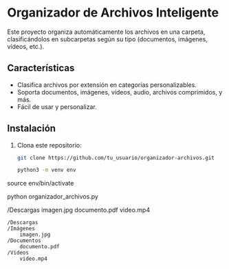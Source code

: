 # Organizador de Archivos Inteligente

Este proyecto organiza automáticamente los archivos en una carpeta, clasificándolos en subcarpetas según su tipo (documentos, imágenes, vídeos, etc.).

## Características
- Clasifica archivos por extensión en categorías personalizables.
- Soporta documentos, imágenes, vídeos, audio, archivos comprimidos, y más.
- Fácil de usar y personalizar.

## Instalación
1. Clona este repositorio:
   ```bash
   git clone https://github.com/tu_usuario/organizador-archivos.git

   python3 -m venv env
source env/bin/activate

python organizador_archivos.py

/Descargas
    imagen.jpg
    documento.pdf
    video.mp4

    /Descargas
    /Imágenes
        imagen.jpg
    /Documentos
        documento.pdf
    /Vídeos
        video.mp4
